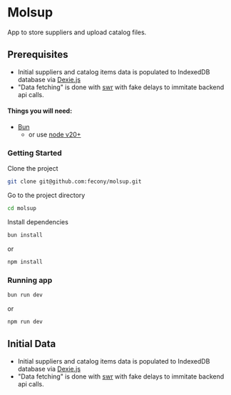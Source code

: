 # Molsup

App to store suppliers and upload catalog files.

## Prerequisites

- Initial suppliers and catalog items data is populated to IndexedDB database via [Dexie.js](https://dexie.org/)
- "Data fetching" is done with [swr](https://swr.vercel.app/) with fake delays to immitate backend api calls.

#### Things you will need:

- [Bun](https://bun.sh/)
  - or use [node v20+](https://nodejs.org/en)

### Getting Started

Clone the project

```bash
git clone git@github.com:fecony/molsup.git
```

Go to the project directory

```bash
cd molsup
```

Install dependencies

```bash
bun install
```

or

```bash
npm install
```

### Running app

```bash
bun run dev
```

or

```bash
npm run dev
```

## Initial Data

- Initial suppliers and catalog items data is populated to IndexedDB database via [Dexie.js](https://dexie.org/)
- "Data fetching" is done with [swr](https://swr.vercel.app/) with fake delays to immitate backend api calls.
